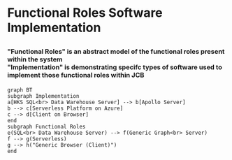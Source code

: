 # Functional Roles Software Implementation
<sub><sup>"Functional Roles" is an abstract model of the functional roles present within the system<br> "Implementation" is demonstrating specifc types of software used to implement those functional roles within JCB</sup></sub>
---

```mermaid
graph BT
subgraph Implementation
a[HKS SQL<br> Data Warehouse Server] --> b[Apollo Server]
b --> c[Serverless Platform on Azure]
c --> d[Client on Browser]
end
subgraph Functional Roles
e(SQL<br> Data Warehouse Server) --> f(Generic Graph<br> Server)
f --> g(Serverless)
g --> h("Generic Browser (Client)")
end
```  